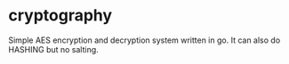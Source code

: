 # cryptography

Simple AES encryption and decryption system written in go.
It can also do HASHING but no salting.
